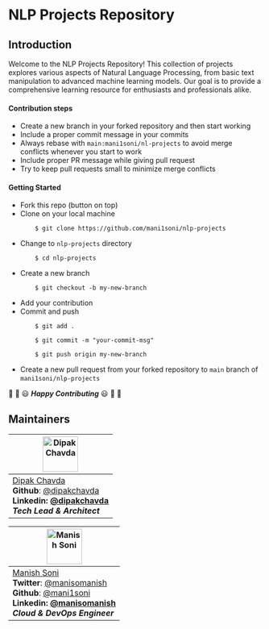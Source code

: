 # NLP Projects Repository

## Introduction

Welcome to the NLP Projects Repository! This collection of projects explores various aspects of Natural Language Processing, from basic text manipulation to advanced machine learning models. Our goal is to provide a comprehensive learning resource for enthusiasts and professionals alike.


#### Contribution steps

* Create a new branch in your forked repository and then start working
* Include a proper commit message in your commits
* Always rebase with `main:mani1soni/nl-projects` to avoid merge conflicts whenever you start to work
* Include proper PR message while giving pull request
* Try to keep pull requests small to minimize merge conflicts

#### Getting Started

* Fork this repo (button on top)
* Clone on your local machine
    ```
        $ git clone https://github.com/mani1soni/nlp-projects
    ```
* Change to `nlp-projects` directory
    ```
        $ cd nlp-projects
    ```
* Create a new branch
    ```
        $ git checkout -b my-new-branch
    ```
* Add your contribution
* Commit and push
    ```
        $ git add .
    ```
    ```
        $ git commit -m "your-commit-msg"
    ```
    ```
        $ git push origin my-new-branch
    ```
* Create a new pull request from your forked repository to `main` branch of `mani1soni/nlp-projects`

:tada: :confetti_ball: :smiley: _**Happy Contributing**_ :smiley: :confetti_ball: :tada:



## Maintainers

| <img alt="Dipak Chavda " src="https://avatars0.githubusercontent.com/u/10936667?v=4" height="70"   />                                                                                                                  |
| -------------------------------------------------------------------------------------------------------------------------------------------------------------------------------------------------------------------------------- |
| [Dipak Chavda ](https://github.com/dipakchavda2912)<br><strong>Github</strong>: [@dipakchavda](https://github.com/dipakchavda2912)<br> <strong>Linkedin<strong>: [@dipakchavda](https://www.linkedin.com/in/dipak-chavda-b6348734/)<br> _Tech Lead & Architect_ |

| <img alt="Manish Soni" src="https://avatars3.githubusercontent.com/u/30206849?s=460&v=4" height="70"   />                                                                                                                  |
| -------------------------------------------------------------------------------------------------------------------------------------------------------------------------------------------------------------------------------- |
| [Manish Soni](https://mani1soni.github.io/)<br><strong>Twitter</strong>: [@manisomanish](https://twitter.com/manisomanish)<br><strong>Github</strong>: [@mani1soni](https://github.com/mani1soni)<br> <strong>Linkedin<strong>: [@manisomanish](https://www.linkedin.com/in/manisomanish/)<br> _Cloud & DevOps Engineer_ |





